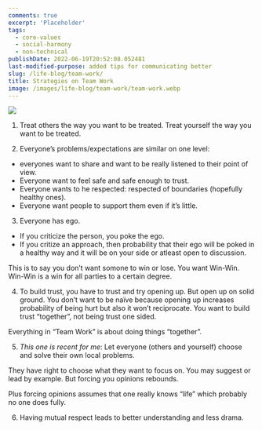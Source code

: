 ```yaml
---
comments: true
excerpt: 'Placeholder'
tags:
  - core-values
  - social-harmony
  - non-technical
publishDate: 2022-06-19T20:52:08.052481
last-modified-purpose: added tips for communicating better
slug: /life-blog/team-work/
title: Strategies on Team Work
image: /images/life-blog/team-work/team-work.webp
---
```


![](/images/life-blog/team-work/team-work.webp)

1. Treat others the way you want to be treated. Treat yourself the way you want to be treated.

2. Everyone’s problems/expectations are similar on one level:

- everyones want to share and want to be really listened to their point of view.
- Everyone want to feel safe and safe enough to trust.
- Everyone wants to he respected: respected of boundaries (hopefully healthy ones).
- Everyone want people to support them even if it’s little.

3. Everyone has ego.

- If you criticize the person, you poke the ego.
- If you critize an approach, then probability that their ego will be poked in a healthy way and it will be on your side or atleast open to discussion.

This is to say you don’t want somone to win or lose. You want Win-Win. Win-Win is a win for all parties to a certain degree.

4. To build trust, you have to trust and try opening up. But open up on solid ground. You don’t want to be naïve because opening up increases probability of being hurt but also it won’t reciprocate. You want to build trust “together”, not being trust one sided.

Everything in “Team Work” is about doing things “together”.

5. _This one is recent for me_: Let everyone (others and yourself) choose and solve their own local problems.

They have right to choose what they want to focus on. You may suggest or lead by example. But forcing you opinions rebounds.

Plus forcing opinions assumes that one really knows “life” which probably no one does fully.

6. Having mutual respect leads to better understanding and less drama.

